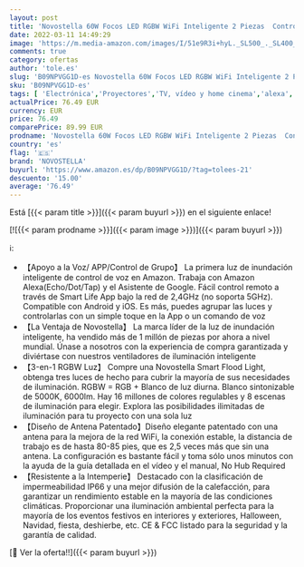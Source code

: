 ```yaml
---
layout: post
title: 'Novostella 60W Focos LED RGBW WiFi Inteligente 2 Piezas  Control de APP RGB 16 Millones Colores con 5000K Luz Blanca  Compatible con Alexa Google Assistant  IP66 Impermeable Luz de Escenario de Jardín'
date: 2022-03-11 14:49:29
image: 'https://m.media-amazon.com/images/I/51e9R3i+hyL._SL500_._SL400_.jpg'
comments: true
category: ofertas
author: 'tole.es'
slug: 'B09NPVGG1D-es Novostella 60W Focos LED RGBW WiFi Inteligente 2 Piezas...'
sku: 'B09NPVGG1D-es'
tags: [ 'Electrónica','Proyectores','TV, vídeo y home cinema','alexa','novostella', ]
actualPrice: 76.49 EUR
currency: EUR
price: 76.49
comparePrice: 89.99 EUR
prodname: 'Novostella 60W Focos LED RGBW WiFi Inteligente 2 Piezas  Control de APP RGB 16 Millones Colores con 5000K Luz Blanca  Compatible con Alexa Google Assistant  IP66 Impermeable Luz de Escenario de Jardín'
country: 'es'
flag: '🇪🇸'
brand: 'NOVOSTELLA'
buyurl: 'https://www.amazon.es/dp/B09NPVGG1D/?tag=tolees-21'
descuento: '15.00'
average: '76.49'
---
```


Está [{{< param title >}}]({{< param buyurl >}}) en el siguiente enlace!

[![{{< param prodname >}}]({{< param image >}})]({{< param buyurl >}})

ℹ️:

- 【Apoyo a la Voz/ APP/Control de Grupo】 La primera luz de inundación inteligente de control de voz en Amazon. Trabaja con Amazon Alexa(Echo/Dot/Tap) y el Asistente de Google. Fácil control remoto a través de Smart Life App bajo la red de 2,4GHz (no soporta 5GHz). Compatible con Android y iOS. Es más, puedes agrupar las luces y controlarlas con un simple toque en la App o un comando de voz
- 【La Ventaja de Novostella】 La marca líder de la luz de inundación inteligente, ha vendido más de 1 millón de piezas por ahora a nivel mundial. Únase a nosotros con la experiencia de compra garantizada y diviértase con nuestros ventiladores de iluminación inteligente
- 【3-en-1 RGBW Luz】 Compre una Novostella Smart Flood Light, obtenga tres luces de hecho para cubrir la mayoría de sus necesidades de iluminación. RGBW = RGB + Blanco de luz diurna. Blanco sintonizable de 5000K, 6000lm. Hay 16 millones de colores regulables y 8 escenas de iluminación para elegir. Explora las posibilidades ilimitadas de iluminación para tu proyecto con una sola luz
- 【Diseño de Antena Patentado】Diseño elegante patentado con una antena para la mejora de la red WiFi, la conexión estable, la distancia de trabajo es de hasta 80-85 pies, que es 2,5 veces más que sin una antena. La configuración es bastante fácil y toma sólo unos minutos con la ayuda de la guía detallada en el vídeo y el manual, No Hub Required
- 【Resistente a la Intemperie】 Destacado con la clasificación de impermeabilidad IP66 y una mejor difusión de la calefacción, para garantizar un rendimiento estable en la mayoría de las condiciones climáticas. Proporcionar una iluminación ambiental perfecta para la mayoría de los eventos festivos en interiores y exteriores, Halloween, Navidad, fiesta, deshierbe, etc. CE & FCC listado para la seguridad y la garantía de calidad.

[🛒 Ver la oferta!!]({{< param buyurl >}})
